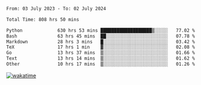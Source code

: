 <!--START_SECTION:waka-->

```txt
From: 03 July 2023 - To: 02 July 2024

Total Time: 808 hrs 50 mins

Python             630 hrs 53 mins ███████████████████▒░░░░░   77.02 %
Bash               63 hrs 45 mins  ██░░░░░░░░░░░░░░░░░░░░░░░   07.78 %
Markdown           28 hrs 3 mins   █░░░░░░░░░░░░░░░░░░░░░░░░   03.42 %
TeX                17 hrs 1 min    ▓░░░░░░░░░░░░░░░░░░░░░░░░   02.08 %
Go                 13 hrs 37 mins  ▒░░░░░░░░░░░░░░░░░░░░░░░░   01.66 %
Text               13 hrs 14 mins  ▒░░░░░░░░░░░░░░░░░░░░░░░░   01.62 %
Other              10 hrs 17 mins  ▒░░░░░░░░░░░░░░░░░░░░░░░░   01.26 %
```

<!--END_SECTION:waka-->
[![wakatime](https://wakatime.com/badge/user/5f89a63a-5294-4958-ad30-2b3455e63f2a.svg)](https://wakatime.com/@5f89a63a-5294-4958-ad30-2b3455e63f2a)
